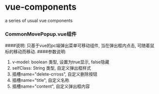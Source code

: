 # vue-components
a series of usual vue components

### CommonMovePopup.vue组件
####说明: 只基于vue的pc端弹出菜单可移动组件, 当在弹出框内点击, 可随着鼠标的移动而移动.
####参数说明:
1. v-model: boolean 类型, 设置为true显示, false隐藏
2. selfClass: String 类型, 自定义弹出框样式
3. 插槽name="delete-crross", 自定义删除按钮
4. 插槽name="title", 自定义名称
5. 插槽name="content", 自定义弹出框内容

